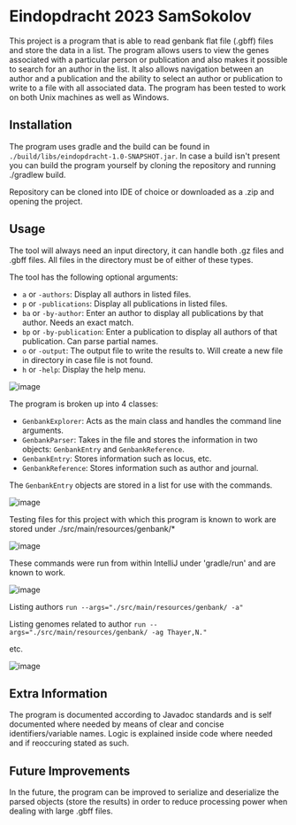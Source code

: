 # Eindopdracht 2023 SamSokolov

This project is a program that is able to read genbank flat file (.gbff) files and store the data in a list. The program allows users to view the genes associated with a particular person or publication and also makes it possible to search for an author in the list. It also allows navigation between an author and a publication and the ability to select an author or publication to write to a file with all associated data. The program has been tested to work on both Unix machines as well as Windows.

## Installation

The program uses gradle and the build can be found in `./build/libs/eindopdracht-1.0-SNAPSHOT.jar`.
In case a build isn't present you can build the program yourself by cloning the repository and running ./gradlew build.

Repository can be cloned into IDE of choice or downloaded as a .zip and opening the project.

## Usage
The tool will always need an input directory, it can handle both .gz files and .gbff files. 
All files in the directory must be of either of these types. 

The tool has the following optional arguments:

- `a` or `-authors`: Display all authors in listed files.
- `p` or `-publications`: Display all publications in listed files.
- `ba` or `-by-author`: Enter an author to display all publications by that author. Needs an exact match.
- `bp` or `-by-publication`: Enter a publication to display all authors of that publication. Can parse partial names.
- `o` or `-output`: The output file to write the results to. Will create a new file in directory in case file is not found.
- `h` or `-help`: Display the help menu.

![image](https://user-images.githubusercontent.com/90578942/215222603-5d6a7686-299e-4c9a-9a13-98afa9b555a0.png)


The program is broken up into 4 classes:

- `GenbankExplorer`: Acts as the main class and handles the command line arguments.
- `GenbankParser`: Takes in the file and stores the information in two objects: `GenbankEntry` and `GenbankReference`.
- `GenbankEntry`: Stores information such as locus, etc.
- `GenbankReference`: Stores information such as author and journal.

The `GenbankEntry` objects are stored in a list for use with the commands.

![image](https://user-images.githubusercontent.com/90578942/215222542-134fae4e-f9c8-4049-8747-326af34bd940.png)

Testing files for this project with which this program is known to work are stored under ./src/main/resources/genbank/*

![image](https://user-images.githubusercontent.com/90578942/215222518-2db9f793-d284-4afc-b71b-9b65ccd30293.png)

These commands were run from within IntelliJ under 'gradle/run' and are known to work.

![image](https://user-images.githubusercontent.com/90578942/215222454-ef54e729-d5c9-4a3f-b7d8-02a2c6f879c1.png)

Listing authors
`run --args="./src/main/resources/genbank/ -a"`

Listing genomes related to author
`run --args="./src/main/resources/genbank/ -ag Thayer,N."`

etc.

![image](https://user-images.githubusercontent.com/90578942/215222483-6eb6572e-fe5d-4c28-85e5-7e79ff6d7ac7.png)

## Extra Information
The program is documented according to Javadoc standards and is self documented where needed by means of clear and concise identifiers/variable names.
Logic is explained inside code where needed and if reoccuring stated as such.

## Future Improvements

In the future, the program can be improved to serialize and deserialize the parsed objects (store the results) in order to reduce processing power when dealing with large .gbff files.
